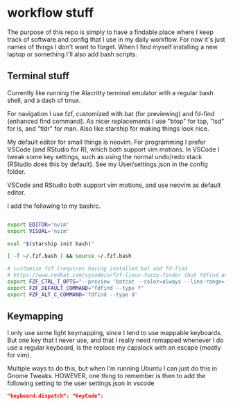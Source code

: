 # workflow stuff

The purpose of this repo is simply to have a findable place where I keep track of software and config that I use in my daily workflow. For now it's just names of things I don't want to forget. When I find myself installing a new laptop or something I'll also add bash scripts.

## Terminal stuff

Currently like running the Alacritty terminal emulator with a regular bash shell, and a dash of tmux. 

For navigation I use fzf, customized with bat (for previewing) and fd-find (enhanced find command). As nicer replacements I use "btop" for top, "lsd" for ls, and "tldr" for man. Also like starship for making things look nice.

My default editor for small things is neovim. For programming I prefer VSCode (and RStudio for R), which both support vim motions. In VSCode I tweak some key settings, such as using the normal undo/redo stack (RStudio does this by default). See my User/settings.json in the config folder.

VSCode and RStudio both support vim motions, and use neovim as default editor.

I add the following to my bashrc.

```bash

export EDITOR='nvim'
export VISUAL='nvim'

eval "$(starship init bash)"

[ -f ~/.fzf.bash ] && source ~/.fzf.bash

# customize fzf (requires having installed bat and fd-find
# https://www.redhat.com/sysadmin/fzf-linux-fuzzy-finder (but fdfind and batcat in bash)
export FZF_CTRL_T_OPTS="--preview 'batcat --color=always --line-range=:500 {}'"
export FZF_DEFAULT_COMMAND="fdfind --type f"
export FZF_ALT_C_COMMAND='fdfind --type d'
```

## Keymapping

I only use some light keymapping, since I tend to use mappable keyboards. But one key that I never use, and that I really need remapped whenever I do use a regular keyboard, is the replace my capslock with an escape (mostly for vim). 

Multiple ways to do this, but when I'm running Ubuntu I can just do this in Gnome Tweaks. HOWEVER, one thing to remember is then to add the following setting to the user settings.json in vscode

```json
"keyboard.dispatch": "keyCode":
```
